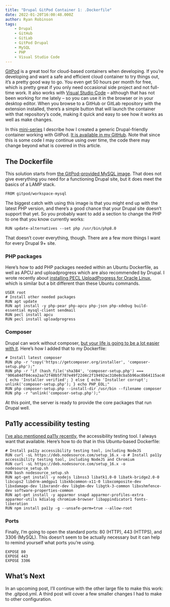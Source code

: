 ```yaml
---
title: "Drupal GitPod Container 1: .Dockerfile"
date: 2022-01-20T16:00:48.000Z
author: Ryan Robinson
tags:
    - Drupal
    - GitHub
    - GitLab
    - GitPod Drupal
    - MySQL
    - PHP
    - Visual Studio Code
---
```


[GitPod](https://gitpod.io) is a great tool for cloud-based containers when developing. If you’re developing and want a safe and efficient cloud container to try things out, it’s a pretty good way to go. You even get 50 hours per month for free, which is pretty great if you only need occasional side project and not full-time work. It also works with [Visual Studio Code](/tags/visual-studio-code/) – although that has not been working for me lately – so you can use it in the browser or in your desktop editor. When you browse to a GitHub or GitLab repository with the extension installed, there’s a simple button that will launch the container with that repository’s code, making it quick and easy to see how it works as well as make changes.

In this [mini-series](/tags/gitpod-drupal/) I describe how I created a generic Drupal-friendly container working with GitPod. [It is available in my GitHub](https://github.com/ryan-l-robinson/Drupal-GitPod). Note that since this is some code I may continue using over time, the code there may change beyond what is covered in this article.

## The Dockerfile

This solution starts from [the GitPod-provided MySQL image](https://github.com/gitpod-io/workspace-images/blob/master/mysql/Dockerfile). That does not give everything you need for a functioning Drupal site, but it does meet the basics of a LAMP stack.

```docker
FROM gitpod/workspace-mysql
```

The biggest catch with using this image is that you might end up with the latest PHP version, and there’s a good chance that your Drupal site doesn’t support that yet. So you probably want to add a section to change the PHP to one that you know currently works:

```docker
RUN update-alternatives --set php /usr/bin/php8.0
```

That doesn’t cover everything, though. There are a few more things I want for every Drupal 9+ site.

### PHP packages

Here’s how to add PHP packages needed within an Ubuntu Dockerfile, as well as APCU and uploadprogress which are also recommended by Drupal. I wrote recently about [installing PECL UploadProgress for Oracle Linux](/websites/drupal/drupal-install-pecl-uploadprogress/), which is similar but a bit different than these Ubuntu commands.

```docker
USER root
# Install other needed packages
RUN apt update
RUN apt install -y php-pear php-apcu php-json php-xdebug build-essential mysql-client sendmail
RUN pecl install apcu
RUN pecl install uploadprogress
```

### Composer

Drupal can work without composer, [but your life is going to be a lot easier with it](https://www.drupal.org/docs/develop/using-composer/using-composer-with-drupal). Here’s how I added that to my Dockerfile:

```docker
# Install latest composer
RUN php -r "copy('https://getcomposer.org/installer', 'composer-setup.php');"
RUN php -r "if (hash_file('sha384', 'composer-setup.php') === '906a84df04cea2aa72f40b5f787e49f22d4c2f19492ac310e8cba5b96ac8b64115ac402c8cd292b8a03482574915d1a8') { echo 'Installer verified'; } else { echo 'Installer corrupt'; unlink('composer-setup.php'); } echo PHP_EOL;"
RUN php composer-setup.php --install-dir /usr/bin --filename composer
RUN php -r "unlink('composer-setup.php');"
```

At this point, the server is ready to provide the core packages that run Drupal well.

## Pa11y accessibility testing

[I’ve also mentioned pa11y recently](/websites/pa11y-ci-oracle-linux-8-installation/), the accessibility testing tool. I always want that available. Here’s how to do that in this Ubuntu-based Dockerfile:

```docker
# Install pa11y accessibility testing tool, including NodeJS
RUN curl -sL https://deb.nodesource.com/setup_16.x -o # Install pa11y accessibility testing tool, including NodeJS and Chromium
RUN curl -sL https://deb.nodesource.com/setup_16.x -o nodesource_setup.sh
RUN bash nodesource_setup.sh
RUN apt-get install -y nodejs libnss3 libatk1.0-0 libatk-bridge2.0-0 libcups2 libdrm-amdgpu1 libxkbcommon-x11-0 libxcomposite-dev libxdamage-dev libxrandr-dev libgbm-dev libgtk-3-common libxshmfence-dev software-properties-common
RUN apt-get install -y apparmor snapd apparmor-profiles-extra apparmor-utils kdialog chromium-browser libappindicator1 fonts-liberation
RUN npm install pa11y -g --unsafe-perm=true --allow-root
```

### Ports

Finally, I’m going to open the standard ports: 80 (HTTP), 443 (HTTPS), and 3306 (MySQL). This doesn’t seem to be actually necessary but it can help to remind yourself what ports you’re using.

```docker
EXPOSE 80
EXPOSE 443
EXPOSE 3306
```

## What’s Next

In an upcoming post, I’ll continue with the other large file to make this work: the .gitpod.yml. A third post will cover a few smaller changes I had to make to other configuration.
